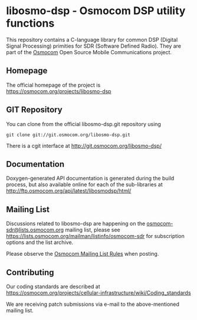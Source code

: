 libosmo-dsp - Osmocom DSP utility functions
===========================================

This repository contains a C-language library for common DSP (Digital
Signal Processing) primities for SDR (Software Defined Radio).
They are part of the [Osmocom](https://osmocom.org/) Open Source Mobile
Communications project.

Homepage
--------

The official homepage of the project is
https://osmocom.org/projects/libosmo-dsp

GIT Repository
--------------

You can clone from the official libosmo-dsp.git repository using

	git clone git://git.osmocom.org/libosmo-dsp.git

There is a cgit interface at http://git.osmocom.org/libosmo-dsp/

Documentation
-------------

Doxygen-generated API documentation is generated during the build
process, but also available online for each of the sub-libraries at
<http://ftp.osmocom.org/api/latest/libosmodsp/html/>

Mailing List
------------

Discussions related to libosmo-dsp are happening on the
osmocom-sdr@lists.osmocom.org mailing list, please see
<https://lists.osmocom.org/mailman/listinfo/osmocom-sdr> for subscription
options and the list archive.

Please observe the [Osmocom Mailing List
Rules](https://osmocom.org/projects/cellular-infrastructure/wiki/Mailing_List_Rules)
when posting.

Contributing
------------

Our coding standards are described at
<https://osmocom.org/projects/cellular-infrastructure/wiki/Coding_standards>

We are receiving patch submissions via e-mail to the above-mentioned
mailing list.
